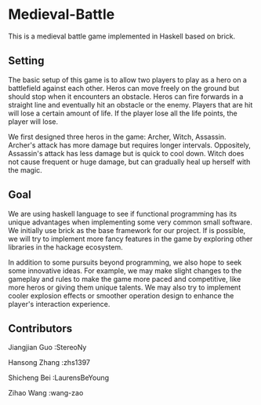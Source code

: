 # Medieval-Battle
 This is a medieval battle game implemented in Haskell based on brick.

## Setting

The basic setup of this game is to allow two players to play as a hero on a battlefield against each other. Heros can move freely on the ground but should stop when it encounters an obstacle. Heros can fire forwards in a straight line and eventually hit an obstacle or the enemy. Players that are hit will lose a certain amount of life. If the player lose all the life points, the player will lose.

We first designed three heros in the game: Archer, Witch, Assassin. Archer's attack has more damage but requires longer intervals. Oppositely, Assassin's attack has less damage but is quick to cool down. Witch does not cause frequent or huge damage, but can gradually heal up herself with the magic.


## Goal
We are using haskell language to see if functional programming has its unique advantages when implementing some very common small software. We initially use brick as the base framework for our project. If is possible, we will try to implement more fancy features in the game by exploring other libraries in the hackage ecosystem.


In addition to some pursuits beyond programming, we also hope to seek some innovative ideas. For example, we may make slight changes to the gameplay and rules to make the game more paced and competitive, like more heros or giving them unique talents. We may also try to implement cooler explosion effects or smoother operation design to enhance the player's interaction experience.

## Contributors
Jiangjian Guo :StereoNy

Hansong Zhang :zhs1397

Shicheng Bei :LaurensBeYoung

Zihao Wang :wang-zao